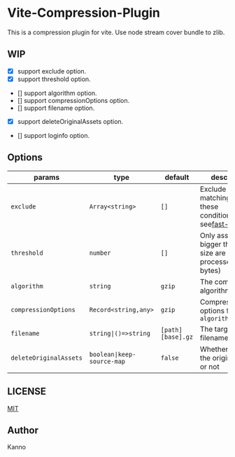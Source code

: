 # Vite-Compression-Plugin

This is a compression plugin for vite. Use node stream cover bundle to zlib.

## WIP

- [x] support exclude option.
- [x] support threshold option.
- [] support algorithm option.
- [] support compressionOptions option.
- [] support filename option.
- [x] support deleteOriginalAssets option.
- [] support loginfo option.

## Options

| params                 | type                       | default           | description                                                                                                                                               |
| ---------------------- | -------------------------- | ----------------- | --------------------------------------------------------------------------------------------------------------------------------------------------------- |
| `exclude`              | `Array<string>`            | `[]`              | Exclude all assets matching any of these conditions,Details see[fast-glob](https://www.npmjs.com/package/fast-glob#how-to-exclude-directory-from-reading) |
| `threshold`            | `number`                   | `[]`              | Only assets bigger than this size are processed (in bytes)                                                                                                |
| `algorithm`            | `string`                   | `gzip`            | The compression algorithm/function                                                                                                                        |
| `compressionOptions`   | `Record<string,any>`       | `gzip`            | Compression options for `algorithm`                                                                                                                       |
| `filename`             | `string\|()=>string`       | `[path][base].gz` | The target asset filename                                                                                                                                 |
| `deleteOriginalAssets` | `boolean\|keep-source-map` | `false`           | Whether to delete the original assets or not                                                                                                              |

## LICENSE

[MIT](./LICENSE)

## Author

Kanno
